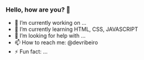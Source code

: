 ### Hello, how are you? 👋


- 🔭 I’m currently working on ...
- 🌱 I’m currently learning HTML, CSS, JAVASCRIPT
- 🤔 I’m looking for help with ...
- 📫 How to reach me: @devribeiro 
- ⚡ Fun fact: ...

